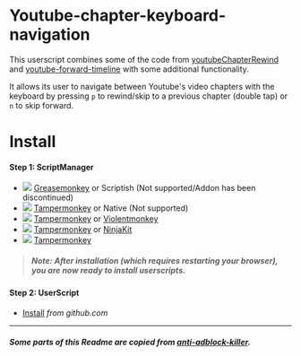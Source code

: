 # Youtube-chapter-keyboard-navigation

This userscript combines some of the code from [youtubeChapterRewind](https://github.com/miyliyevr/youtubeChapterRewind) and
[youtube-forward-timeline](https://github.com/cawa-93/youtube-forward-timeline) with some additional functionality.

It allows its user to navigate between Youtube's video chapters with the keyboard by pressing `p` to rewind/skip to a previous chapter (double tap) or `n` to skip forward.

# Install

#### Step 1: ScriptManager
* ![](https://raw.githubusercontent.com/reek/anti-adblock-killer/gh-pages/images/firefox.png) [Greasemonkey](https://addons.mozilla.org/firefox/addon/greasemonkey/) or Scriptish (Not supported/Addon has been discontinued)
* ![](https://raw.githubusercontent.com/reek/anti-adblock-killer/gh-pages/images/chrome.png) [Tampermonkey](https://chrome.google.com/webstore/detail/tampermonkey/dhdgffkkebhmkfjojejmpbldmpobfkfo) or Native (Not supported)
* ![](https://raw.githubusercontent.com/reek/anti-adblock-killer/gh-pages/images/opera.png) [Tampermonkey](https://addons.opera.com/extensions/details/tampermonkey-beta/) or [Violentmonkey](https://addons.opera.com/extensions/details/violent-monkey/) 
* ![](https://raw.githubusercontent.com/reek/anti-adblock-killer/gh-pages/images/safari.png) [Tampermonkey](https://safari.tampermonkey.net/tampermonkey.safariextz) or [NinjaKit](https://github.com/os0x/NinjaKit)
* ![](https://raw.githubusercontent.com/reek/anti-adblock-killer/gh-pages/images/msedge.png) [Tampermonkey](https://www.microsoft.com/store/p/tampermonkey/9nblggh5162s)

> ##### Note: After installation (which requires restarting your browser), you are now ready to install userscripts.

#### Step 2: UserScript

* [Install](https://raw.githubusercontent.com/DayvidKnows/Youtube-chapter-keyboard-navigation/Youtube-chapter-keyboard-navigation.user.js) *from github.com*

---

##### Some parts of this Readme are copied from [anti-adblock-killer](https://github.com/reek/anti-adblock-killer).
